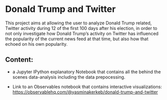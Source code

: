 # Donald Trump and Twitter

This project aims at  allowing the user to analyze Donald Trump related, Twitter activity during 12 of the first 100 days after his election, in order to not only investigate how Donald Trump’s activity on Twitter has influenced the popularity of the current news feed at that time, but also how that echoed on his own popularity.

## Content:
 * a Jupyter IPython explanatory Notebook that contains all the behind the scenes data-analysis including the data prepocessing.

 * Link to an Observables notebook that contains interactive visualizations:
https://observablehq.com/@yasminakerkeb/donald-trump-and-twitter